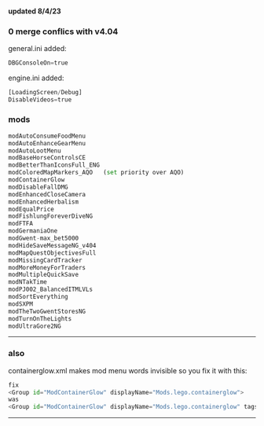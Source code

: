 #### updated 8/4/23
### 0 merge conflics with v4.04


general.ini added:
```python
DBGConsoleOn=true
```

engine.ini added:
```python
[LoadingScreen/Debug]
DisableVideos=true
```
### mods

```python
modAutoConsumeFoodMenu
modAutoEnhanceGearMenu
modAutoLootMenu
modBaseHorseControlsCE
modBetterThanIconsFull_ENG
modColoredMapMarkers_AQO   (set priority over AQO)
modContainerGlow
modDisableFallDMG
modEnhancedCloseCamera
modEnhancedHerbalism
modEqualPrice
modFishlungForeverDiveNG
modFTFA
modGermaniaOne
modGwent-max_bet5000
modHideSaveMessageNG_v404
modMapQuestObjectivesFull
modMissingCardTracker
modMoreMoneyForTraders
modMultipleQuickSave
modNTakTime
modPJ002_BalancedITMLVLs
modSortEverything
modSXPM
modTheTwoGwentStoresNG
modTurnOnTheLights
modUltraGore2NG
```

---

### also

containerglow.xml makes mod menu words invisible so you fix it with this:

```python
fix
<Group id="ModContainerGlow" displayName="Mods.lego.containerglow">
was
<Group id="ModContainerGlow" displayName="Mods.lego.containerglow" tags="customNames;customDisplayName">
```

---
